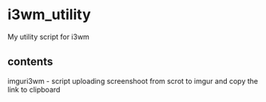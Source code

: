 # i3wm_utility
My utility script for i3wm

## contents
imguri3wm - script uploading screenshoot from scrot to imgur and copy the link to clipboard
